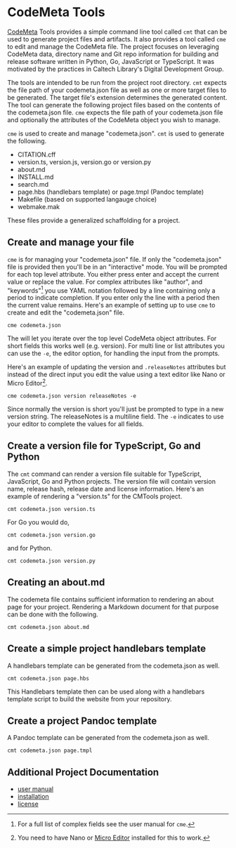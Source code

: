
# CodeMeta Tools

[CodeMeta](https://codemeta.github.io) Tools provides a simple command line tool called `cmt` that can be used to generate project files and artifacts. It also provides a tool called `cme` to edit and manage the CodeMeta file. The project focuses on leveraging CodeMeta data, directory name and Git repo information for building and release software written in Python, Go, JavaScript or TypeScript. It was motivated by the practices in Caltech Library's Digital Development Group.

The tools are intended to be run from the project root directory. `cmt` expects the file path of your codemeta.json file as well as one or more target files to be generated. The target file's extension determines the generated content. The tool can generate the following project files based on the contents of the codemeta.json file. `cme` expects the file path of your codemeta.json file and optionally the attributes of the CodeMeta object you wish to manage.

`cme` is used to create and manage "codemeta.json". `cmt` is used to generate the following.

- CITATION.cff
- version.ts, version.js, version.go or version.py
- about.md
- INSTALL.md
- search.md
- page.hbs (handlebars template) or page.tmpl (Pandoc template)
- Makefile (based on supported langauge choice)
- webmake.mak

These files provide a generalized schaffolding for a project.

## Create and manage your file

`cme` is for managing your "codemeta.json" file.  If only the "codemeta.json" file is provided then you'll be in an "interactive" mode. You will be prompted for each top level attribute. You either press enter and accept the current value or replace the value. For complex attributes like "author", and "keywords"[^1] you use YAML notation followed by a line containing only a period to indicate completion. If you enter only the line with a period then the current value remains. Here's an example of setting up to use `cme` to create and edit the "codemeta.json" file.

[^1]: For a full list of complex fields see the user manual for `cme`.

~~~shell
cme codemeta.json
~~~

The will let you iterate over the top level CodeMeta object attributes. For short fields this works well (e.g. version). For multi line or list attributes you can use the `-e`, the editor option, for handling the input from the prompts.

Here's an example of updating the version and `.releaseNotes` attributes but instead of the direct input you edit the value using a text editor like Nano or Micro Editor[^2].

[^2]: You need to have Nano or [Micro Editor](http://micro-editor.github.io) installed for this to work.

~~~shell
cme codemeta.json version releaseNotes -e
~~~

Since normally the version is short you'll just be prompted to type in a new version string. The releaseNotes is a multiline field. The `-e` indicates to use your editor to complete the values for all fields.

## Create a version file for TypeScript, Go and Python

The `cmt` command can render a version file suitable for TypeScript, JavaScript, Go and Python projects. The version file will contain version name, release hash, release date and license information. Here's an example of rendering a "version.ts" for the CMTools project.

~~~shell
cmt codemeta.json version.ts
~~~

For Go you would do,

~~~shell
cmt codemeta.json version.go
~~~

and for Python.

~~~shell
cmt codemeta.json version.py
~~~

## Creating an about.md

The codemeta file contains sufficient information to rendering an about page for your project. Rendering a Markdown document for that purpose can be done with the following.

~~~shell
cmt codemeta.json about.md
~~~

## Create a simple project handlebars template

A handlebars template can be generated from the codemeta.json as well.

~~~shell
cmt codemeta.json page.hbs
~~~

This Handlebars template then can be used along with a handlebars template script to build the website from your repository.

## Create a project Pandoc template

A Pandoc template can be generated from the codemeta.json as well.

~~~
cmt codemeta.json page.tmpl
~~~

## Additional Project Documentation

- [user manual](user_manual.md)
- [installation](INSTALL.md)
- [license](LICENSE)
